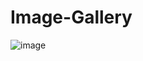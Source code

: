 # Image-Gallery
![image](https://user-images.githubusercontent.com/59414164/138328905-8a0aa313-2443-4169-8260-668e5656c1c2.png)
